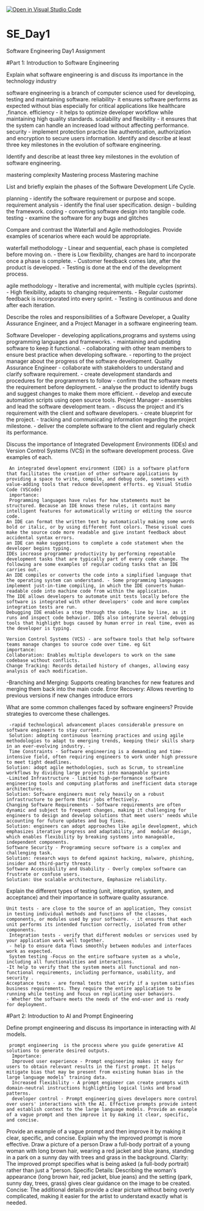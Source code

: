 [![Open in Visual Studio Code](https://classroom.github.com/assets/open-in-vscode-2e0aaae1b6195c2367325f4f02e2d04e9abb55f0b24a779b69b11b9e10269abc.svg)](https://classroom.github.com/online_ide?assignment_repo_id=18671086&assignment_repo_type=AssignmentRepo)
# SE_Day1
Software Engineering Day1 Assignment

#Part 1: Introduction to Software Engineering

Explain what software engineering is and discuss its importance in the technology industry

software engineering is a branch of computer science used for developing, testing and maintaining software.
reliability- it ensures software performs as expected without bias especially for critical applications like healthcare ,finance. 
efficiency - it helps to optimize developer workflow while maintaining high quality standards.
 scalability and flexibility - it ensures that the system can handle an increased load without affecting performance.
 security - implement protection practice like authentication, authorization and encryption to secure users information. Identify and describe at least three key milestones in the evolution of software engineering.


Identify and describe at least three key milestones in the evolution of software engineering.  

mastering complexity
Mastering process
Mastering machine


List and briefly explain the phases of the Software Development Life Cycle.
   
   planning - identify the software requirement or purpose and scope.
   requirement analysis - identify the final user specification. 
   design - building the framework. 
   coding - converting software design into tangible code.
   testing - examine the software for any bugs and glitches


Compare and contrast the Waterfall and Agile methodologies. Provide examples of scenarios where each would be appropriate.
 
  waterfall methodology - Linear and sequential, each phase is completed before moving on. 
    - there is Low flexibility,
      changes are hard to incorporate once a phase is complete.
    - Customer feedback comes late, after the product is developed.
    - Testing is done at the end of the development process.


  agile methodology - Iterative and incremental, with multiple cycles (sprints). 
    - High flexibility, adapts to changing requirements. 
    - Regular customer feedback is incorporated into every sprint. 
    - Testing is continuous and done after each iteration.


Describe the roles and responsibilities of a Software Developer, a Quality Assurance Engineer, and a Project Manager in a software engineering team.
   
   Software Developer - developing applications,programs and systems using programming languages and frameworks.
    - maintaining and updating software to keep it functional. 
    - collaborating with other team members to ensure best practice when developing software.
    - reporting to the project manager about the progress of the software development.
    Quality Assurance Engineer - collaborate with stakeholders to understand and clarify software requirement.
    - create development standards and procedures for the programmers to follow
    - confirm that the software meets the requirement before deployment. 
    - analyse the product to identify bugs and suggest changes to make them more efficient. 
    - develop and execute automation scripts using open source tools.
    Project Manager - assembles and lead the software development team.
    - discuss the project and it's requirement with the client and software developers.
    - create blueprint for the project.
    - tracking and communicating information regarding the project milestone.
    - deliver the complete software to the client and regularly check its performance.



Discuss the importance of Integrated Development Environments (IDEs) and Version Control Systems (VCS) in the software development process. Give examples of each.

     An integrated development environment (IDE) is a software platform that facilitates the creation of other software applications by providing a space to write, compile, and debug code, sometimes with value-adding tools that reduce development efforts. eg Visual Studio Code (VSCode)
     importance:
     Programming languages have rules for how statements must be structured. Because an IDE knows these rules, it contains many intelligent features for automatically writing or editing the source code.
    An IDE can format the written text by automatically making some words bold or italic, or by using different font colors. These visual cues make the source code more readable and give instant feedback about accidental syntax errors.
    an IDE can make suggestions to complete a code statement when the developer begins typing.
    IDEs increase programmer productivity by performing repeatable development tasks that are typically part of every code change. The following are some examples of regular coding tasks that an IDE carries out.
    An IDE compiles or converts the code into a simplified language that the operating system can understand. - Some programming languages implement just-in-time compiling, in which the IDE converts human-readable code into machine code from within the application.
    The IDE allows developers to automate unit tests locally before the software is integrated with other developers' code and more complex integration tests are run.
    Debugging IDE enables a step through the code, line by line, as it runs and inspect code behavior. IDEs also integrate several debugging tools that highlight bugs caused by human error in real time, even as the developer is typing.

    Version Control Systems (VCS) - are software tools that help software teams manage changes to source code over time. eg Git
    importance:
    Collaboration: Enables multiple developers to work on the same codebase without conflicts.
    Change Tracking: Records detailed history of changes, allowing easy analysis of each modification. 
   -Branching and Merging: Supports creating branches for new     features and merging them back into the main code.
    Error Recovery: Allows reverting to previous versions if new changes introduce errors

What are some common challenges faced by software engineers? Provide strategies to overcome these challenges.

     -rapid technological advancement places considerable pressure on software engineers to stay current.
     Solution: adopting continuous learning practices and using agile methodologies to adapt to emerging trends, keeping their skills sharp in an ever-evolving industry. -
     Time Constraints - Software engineering is a demanding and time-intensive field, often requiring engineers to work under high pressure to meet tight deadlines.
    Solution: adopt agile methodologies, such as Scrum, to streamline workflows by dividing large projects into manageable sprints 
    -Limited Infrastructure - limited high-performance software engineering tools and computing platforms and inefficient data storage architectures. 
    Solution: Software engineers must rely heavily on a robust infrastructure to perform their jobs effectively.
    Changing Software Requirements - Software requirements are often  dynamic and subject to frequent changes, making it challenging for engineers to design and develop solutions that meet users' needs while accounting for future updates and bug fixes. 
    Solution: engineers can adopt approaches like agile development, which emphasizes iterative progress and adaptability, and  modular design, which enables flexibility by breaking systems into manageable, independent components.
    Software Security - Programming secure software is a complex and challenging task. 
    Solution: research ways to defend against hacking, malware, phishing, insider and third-party threats
    Software Accessibility and Usability - Overly complex software can frustrate or confuse users. 
    Solution: Use scalable architecture, Emphasize reliability.

Explain the different types of testing (unit, integration, system, and acceptance) and their importance in software quality assurance.

    Unit tests - are close to the source of an application, They consist in testing individual methods and functions of the classes, components, or modules used by your software. - it ensures that each unit performs its intended function correctly, isolated from other components.
     Integration tests - verify that different modules or services used by your application work well together.
     - help to ensure data flows smoothly between modules and interfaces work as expected.
     System testing -Focus on the entire software system as a whole, including all functionalities and interactions.
    -It help to verify that the system meets all functional and non-functional requirements, including performance, usability, and security .
    Acceptance tests - are formal tests that verify if a system satisfies business requirements. They require the entire application to be running while testing and focus on replicating user behaviors. 
    - Whether the software meets the needs of the end-user and is ready for deployment.
 
#Part 2: Introduction to AI and Prompt Engineering

     
Define prompt engineering and discuss its importance in interacting with AI models.

     prompt engineering  is the process where you guide generative AI solutions to generate desired outputs.
      Importance:
      Improved user experience - Prompt engineering makes it easy for users to obtain relevant results in the first prompt. It helps mitigate bias that may be present from existing human bias in the large language models’ training data.
      Increased flexibility - A prompt engineer can create prompts with domain-neutral instructions highlighting logical links and broad patterns.
      developer control - Prompt engineering gives developers more control over users' interactions with the AI. Effective prompts provide intent and establish context to the large language models. Provide an example of a vague prompt and then improve it by making it clear, specific, and concise.

Provide an example of a vague prompt and then improve it by making it clear, specific, and concise. Explain why the improved prompt is more effective.
     Draw a picture of a person
     Draw a full-body portrait of a young woman with long brown hair, wearing a red jacket and blue jeans, standing in a park on a sunny day with trees and grass in the background.
     Clarity: The improved prompt specifies what is being asked (a full-body portrait) rather than just a "person.
     Specific Details: Describing the woman's appearance (long brown hair, red jacket, blue jeans) and the setting (park, sunny day, trees, grass) gives clear guidance on the image to be created.
     Concise: The additional details provide a clear picture without being overly complicated, making it easier for the artist to understand exactly what is needed.
